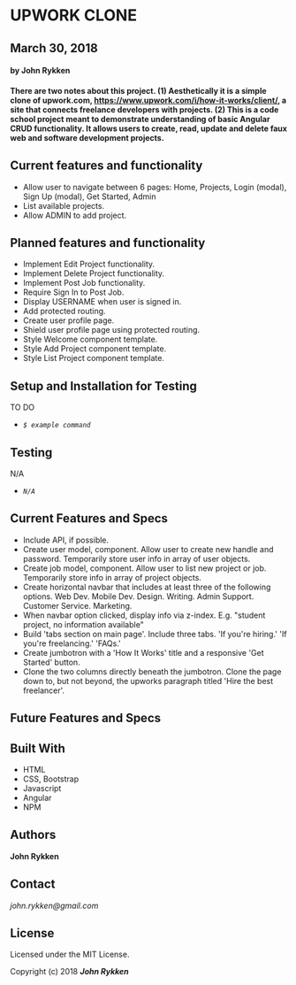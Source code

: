 # UPWORK CLONE

## March 30, 2018

####  by John Rykken

#### There are two notes about this project. (1) Aesthetically it is a simple clone of upwork.com, https://www.upwork.com/i/how-it-works/client/, a site that connects freelance developers with projects. (2) This is a code school project meant to demonstrate understanding of basic Angular CRUD functionality. It allows users to create, read, update and delete faux web and software development projects.

## Current features and functionality
* Allow user to navigate between 6 pages: Home, Projects, Login (modal), Sign Up (modal), Get Started, Admin
* List available projects.
* Allow ADMIN to add project.

## Planned features and functionality

* Implement Edit Project functionality.
* Implement Delete Project functionality.
* Implement Post Job functionality.
* Require Sign In to Post Job.  
* Display USERNAME when user is signed in.
* Add protected routing.
* Create user profile page.
* Shield user profile page using protected routing.
* Style Welcome component template.
* Style Add Project component template.   
* Style List Project component template. 


## Setup and Installation for Testing

TO DO

* _`$ example command`_

## Testing

N/A

* _`N/A`_

## Current Features and Specs

* Include API, if possible.
* Create user model, component. Allow user to create new handle and password. Temporarily store user info in array of user objects.
* Create job model, component. Allow user to list new project or job. Temporarily store info in array of project objects.
* Create horizontal navbar that includes at least three of the following options. Web Dev. Mobile Dev. Design. Writing. Admin Support. Customer Service. Marketing.
* When navbar option clicked, display info via z-index. E.g. "student project, no information available"
* Build 'tabs section on main page'. Include three tabs. 'If you're hiring.' 'If you're freelancing.' 'FAQs.'
* Create jumbotron with a 'How It Works' title and a responsive 'Get Started' button.
* Clone the two columns directly beneath the jumbotron. Clone the page down to, but not beyond, the upworks paragraph titled 'Hire the best freelancer'.

## Future Features and Specs

## Built With

* HTML
* CSS, Bootstrap
* Javascript
* Angular
* NPM

## Authors

**John Rykken**

## Contact

_john.rykken@gmail.com_

## License

Licensed under the MIT License.

  <!-- ## Acknowledgments -->

Copyright (c) 2018 **_John Rykken_**
